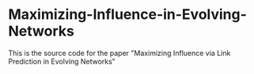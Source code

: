 # Maximizing-Influence-in-Evolving-Networks
This is the source code for the paper "Maximizing Influence via Link Prediction in Evolving Networks"
